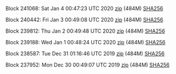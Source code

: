 Block 241068: Sat Jan  4 00:47:23 UTC 2020 [zip](https://dash-bootstrap.ams3.digitaloceanspaces.com/testnet/2020-01-04/bootstrap.dat.zip) (484M) [SHA256](https://dash-bootstrap.ams3.digitaloceanspaces.com/testnet/2020-01-04/sha256.txt)

Block 240442: Fri Jan  3 00:49:08 UTC 2020 [zip](https://dash-bootstrap.ams3.digitaloceanspaces.com/testnet/2020-01-03/bootstrap.dat.zip) (484M) [SHA256](https://dash-bootstrap.ams3.digitaloceanspaces.com/testnet/2020-01-03/sha256.txt)

Block 239812: Thu Jan  2 00:49:48 UTC 2020 [zip](https://dash-bootstrap.ams3.digitaloceanspaces.com/testnet/2020-01-02/bootstrap.dat.zip) (484M) [SHA256](https://dash-bootstrap.ams3.digitaloceanspaces.com/testnet/2020-01-02/sha256.txt)

Block 239188: Wed Jan  1 00:48:24 UTC 2020 [zip](https://dash-bootstrap.ams3.digitaloceanspaces.com/testnet/2020-01-01/bootstrap.dat.zip) (484M) [SHA256](https://dash-bootstrap.ams3.digitaloceanspaces.com/testnet/2020-01-01/sha256.txt)

Block 238587: Tue Dec 31 01:16:46 UTC 2019 [zip](https://dash-bootstrap.ams3.digitaloceanspaces.com/testnet/2019-12-31/bootstrap.dat.zip) (484M) [SHA256](https://dash-bootstrap.ams3.digitaloceanspaces.com/testnet/2019-12-31/sha256.txt)

Block 237952: Mon Dec 30 00:49:07 UTC 2019 [zip](https://dash-bootstrap.ams3.digitaloceanspaces.com/testnet/2019-12-30/bootstrap.dat.zip) (484M) [SHA256](https://dash-bootstrap.ams3.digitaloceanspaces.com/testnet/2019-12-30/sha256.txt)
